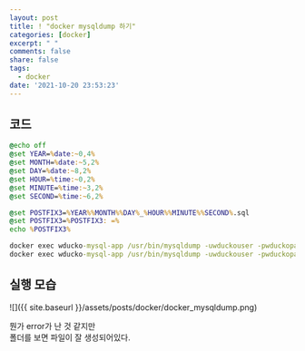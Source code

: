 ```yaml
---
layout: post
title: ! "docker mysqldump 하기"
categories: [docker]
excerpt: " "
comments: false
share: false
tags:
  - docker
date: '2021-10-20 23:53:23'
---
```


## 코드

```cmd
@echo off
@set YEAR=%date:~0,4%
@set MONTH=%date:~5,2%
@set DAY=%date:~8,2%
@set HOUR=%time:~0,2%
@set MINUTE=%time:~3,2%
@set SECOND=%time:~6,2%

@set POSTFIX3=%YEAR%%MONTH%%DAY%_%HOUR%%MINUTE%%SECOND%.sql
@set POSTFIX3=%POSTFIX3: =%
echo %POSTFIX3%

docker exec wducko-mysql-app /usr/bin/mysqldump -uwduckouser -pwduckopass wducko_db > "%POSTFIX3%"
docker exec wducko-mysql-app /usr/bin/mysqldump -uwduckouser -pwduckopass wducko_db > init.sql
```

## 실행 모습
![]({{ site.baseurl }}/assets/posts/docker/docker_mysqldump.png)

뭔가 error가 난 것 같지만  
폴더를 보면 파일이 잘 생성되어있다.